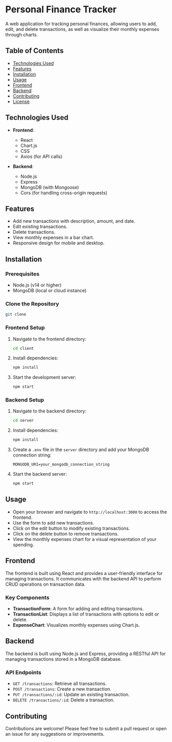 # Personal Finance Tracker

A web application for tracking personal finances, allowing users to add, edit, and delete transactions, as well as visualize their monthly expenses through charts.

## Table of Contents

- [Technologies Used](#technologies-used)
- [Features](#features)
- [Installation](#installation)
- [Usage](#usage)
- [Frontend](#frontend)
- [Backend](#backend)
- [Contributing](#contributing)
- [License](#license)

## Technologies Used

- **Frontend**: 
  - React
  - Chart.js
  - CSS
  - Axios (for API calls)

- **Backend**: 
  - Node.js
  - Express
  - MongoDB (with Mongoose)
  - Cors (for handling cross-origin requests)

## Features

- Add new transactions with description, amount, and date.
- Edit existing transactions.
- Delete transactions.
- View monthly expenses in a bar chart.
- Responsive design for mobile and desktop.

## Installation

### Prerequisites

- Node.js (v14 or higher)
- MongoDB (local or cloud instance)

### Clone the Repository
```bash
git clone 
```

### Frontend Setup

1. Navigate to the frontend directory:

   ```bash
   cd client
   ```

2. Install dependencies:

   ```bash
   npm install
   ```

3. Start the development server:

   ```bash
   npm start
   ```

### Backend Setup

1. Navigate to the backend directory:

   ```bash
   cd server
   ```

2. Install dependencies:

   ```bash
   npm install
   ```

3. Create a `.env` file in the `server` directory and add your MongoDB connection string:

   ```plaintext
   MONGODB_URI=your_mongodb_connection_string
   ```

4. Start the backend server:

   ```bash
   npm start
   ```

## Usage

- Open your browser and navigate to `http://localhost:3000` to access the frontend.
- Use the form to add new transactions.
- Click on the edit button to modify existing transactions.
- Click on the delete button to remove transactions.
- View the monthly expenses chart for a visual representation of your spending.

## Frontend

The frontend is built using React and provides a user-friendly interface for managing transactions. It communicates with the backend API to perform CRUD operations on transaction data.

### Key Components

- **TransactionForm**: A form for adding and editing transactions.
- **TransactionList**: Displays a list of transactions with options to edit or delete.
- **ExpenseChart**: Visualizes monthly expenses using Chart.js.

## Backend

The backend is built using Node.js and Express, providing a RESTful API for managing transactions stored in a MongoDB database.

### API Endpoints

- `GET /transactions`: Retrieve all transactions.
- `POST /transactions`: Create a new transaction.
- `PUT /transactions/:id`: Update an existing transaction.
- `DELETE /transactions/:id`: Delete a transaction.

## Contributing

Contributions are welcome! Please feel free to submit a pull request or open an issue for any suggestions or improvements.

